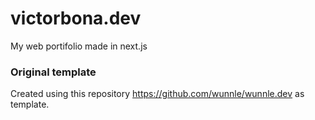 # victorbona.dev
My web portifolio made in next.js

### Original template
Created using this repository https://github.com/wunnle/wunnle.dev as template.
